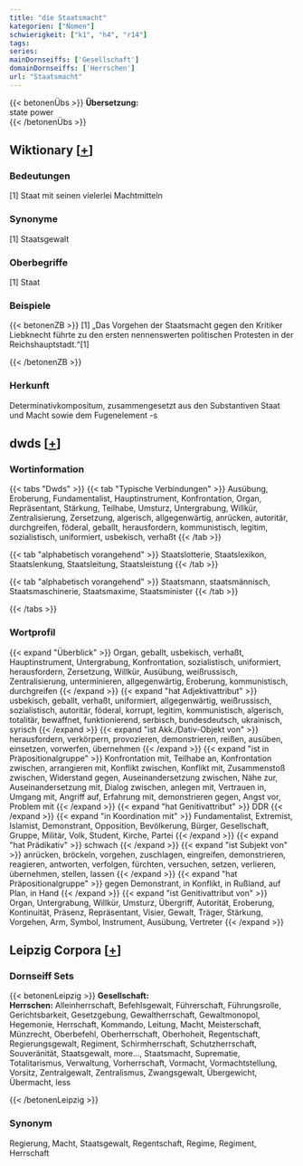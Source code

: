 ```yaml
---
title: "die Staatsmacht"
kategorien: ["Nomen"]
schwierigkeit: ["k1", "h4", "r14"]
tags:
series:
mainDornseiffs: ['Gesellschaft']
domainDornseiffs: ['Herrschen']
url: "Staatsmacht"
---
```


{{< betonenÜbs >}}
**Übersetzung:**  
state power  
{{< /betonenÜbs >}}

## Wiktionary [[+](https://de.wiktionary.org/wiki/Staatsmacht)]

### Bedeutungen
[1] Staat mit seinen vielerlei Machtmitteln  

### Synonyme
[1] Staatsgewalt  

### Oberbegriffe
[1] Staat  

### Beispiele
{{< betonenZB >}}
[1] „Das Vorgehen der Staatsmacht gegen den Kritiker Liebknecht führte zu den ersten nennenswerten politischen Protesten in der Reichshauptstadt.“[1]  

{{< /betonenZB >}}
### Herkunft
Determinativkompositum, zusammengesetzt aus den Substantiven Staat und Macht sowie dem Fugenelement -s  



## dwds [[+](https://www.dwds.de/wb/Staatsmacht)]

### Wortinformation
{{< tabs "Dwds" >}}
{{< tab "Typische Verbindungen" >}}
Ausübung, Eroberung, Fundamentalist, Hauptinstrument, Konfrontation, Organ, Repräsentant, Stärkung, Teilhabe, Umsturz, Untergrabung, Willkür, Zentralisierung, Zersetzung, algerisch, allgegenwärtig, anrücken, autoritär, durchgreifen, föderal, geballt, herausfordern, kommunistisch, legitim, sozialistisch, uniformiert, usbekisch, verhaßt
{{< /tab >}}

{{< tab "alphabetisch vorangehend" >}}
Staatslotterie, Staatslexikon, Staatslenkung, Staatsleitung, Staatsleistung
{{< /tab >}}

{{< tab "alphabetisch vorangehend" >}}
Staatsmann, staatsmännisch, Staatsmaschinerie, Staatsmaxime, Staatsminister
{{< /tab >}}

{{< /tabs >}}

### Wortprofil
{{< expand "Überblick" >}} Organ, geballt, usbekisch, verhaßt, Hauptinstrument, Untergrabung, Konfrontation, sozialistisch, uniformiert, herausfordern, Zersetzung, Willkür, Ausübung, weißrussisch, Zentralisierung, unterminieren, allgegenwärtig, Eroberung, kommunistisch, durchgreifen {{< /expand >}}
{{< expand "hat Adjektivattribut" >}} usbekisch, geballt, verhaßt, uniformiert, allgegenwärtig, weißrussisch, sozialistisch, autoritär, föderal, korrupt, legitim, kommunistisch, algerisch, totalitär, bewaffnet, funktionierend, serbisch, bundesdeutsch, ukrainisch, syrisch {{< /expand >}}
{{< expand "ist Akk./Dativ-Objekt von" >}} herausfordern, verkörpern, provozieren, demonstrieren, reißen, ausüben, einsetzen, vorwerfen, übernehmen {{< /expand >}}
{{< expand "ist in Präpositionalgruppe" >}} Konfrontation mit, Teilhabe an, Konfrontation zwischen, arrangieren mit, Konflikt zwischen, Konflikt mit, Zusammenstoß zwischen, Widerstand gegen, Auseinandersetzung zwischen, Nähe zur, Auseinandersetzung mit, Dialog zwischen, anlegen mit, Vertrauen in, Umgang mit, Angriff auf, Erfahrung mit, demonstrieren gegen, Angst vor, Problem mit {{< /expand >}}
{{< expand "hat Genitivattribut" >}} DDR {{< /expand >}}
{{< expand "in Koordination mit" >}} Fundamentalist, Extremist, Islamist, Demonstrant, Opposition, Bevölkerung, Bürger, Gesellschaft, Gruppe, Militär, Volk, Student, Kirche, Partei {{< /expand >}}
{{< expand "hat Prädikativ" >}} schwach {{< /expand >}}
{{< expand "ist Subjekt von" >}} anrücken, bröckeln, vorgehen, zuschlagen, eingreifen, demonstrieren, reagieren, antworten, verfolgen, fürchten, versuchen, setzen, verlieren, übernehmen, stellen, lassen {{< /expand >}}
{{< expand "hat Präpositionalgruppe" >}} gegen Demonstrant, in Konflikt, in Rußland, auf Plan, in Hand {{< /expand >}}
{{< expand "ist Genitivattribut von" >}} Organ, Untergrabung, Willkür, Umsturz, Übergriff, Autorität, Eroberung, Kontinuität, Präsenz, Repräsentant, Visier, Gewalt, Träger, Stärkung, Vorgehen, Arm, Symbol, Instrument, Ausübung, Vertreter {{< /expand >}}

## Leipzig Corpora [[+](https://corpora.uni-leipzig.de/en/res?word=Staatsmacht&corpusId=deu_newscrawl-public_2018)]

### Dornseiff Sets
{{< betonenLeipzig >}}
**Gesellschaft:**  
**Herrschen:** Alleinherrschaft, Befehlsgewalt, Führerschaft, Führungsrolle, Gerichtsbarkeit, Gesetzgebung, Gewaltherrschaft, Gewaltmonopol, Hegemonie, Herrschaft, Kommando, Leitung, Macht, Meisterschaft, Münzrecht, Oberbefehl, Oberherrschaft, Oberhoheit, Regentschaft, Regierungsgewalt, Regiment, Schirmherrschaft, Schutzherrschaft, Souveränität, Staatsgewalt, more..., Staatsmacht, Suprematie, Totalitarismus, Verwaltung, Vorherrschaft, Vormacht, Vormachtstellung, Vorsitz, Zentralgewalt, Zentralismus, Zwangsgewalt, Übergewicht, Übermacht, less  

{{< /betonenLeipzig >}}

### Synonym
Regierung, Macht, Staatsgewalt, Regentschaft, Regime, Regiment, Herrschaft

